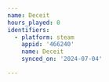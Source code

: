 ```yaml
---
name: Deceit
hours_played: 0
identifiers:
  - platform: steam
    appid: '466240'
    name: Deceit
    synced_on: '2024-07-04'

---
```

